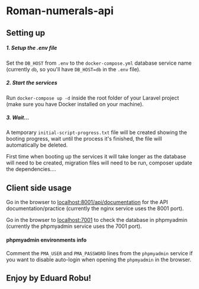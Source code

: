 # Roman-numerals-api

## Setting up

##### 1. Setup the .env file
Set the ```DB_HOST``` from ```.env``` to the ```docker-compose.yml``` database service name (currently ```db```, so you'll have ```DB_HOST=db``` in the ```.env``` file).

##### 2. Start the services
Run ```docker-compose up -d``` inside the root folder of your Laravel project (make sure you have Docker installed on your machine).

##### 3. Wait...
A temporary ```initial-script-progress.txt``` file will be created showing the booting progress, wait until the process it's finished, the file will automatically be deleted. 

First time when booting up the services it will take longer as the database will need to be created, migration files will need to be run, composer update the dependencies....

## Client side usage
Go in the browser to [localhost:8001/api/documentation](http://localhost:8001/api/documentation) for the API documentation/practice (currently the nginx service uses the 8001 port).

Go in the browser to [localhost:7001](http://localhost:7001) to check the database in phpmyadmin (currently the phpmyadmin service uses the 7001 port).

#### phpmyadmin environments info

Comment the ```PMA_USER``` and ```PMA_PASSWORD``` lines from the ```phpmyadmin``` service if you want to disable auto-login when opening the ```phpmyadmin``` in the browser.

## Enjoy by Eduard Robu!
